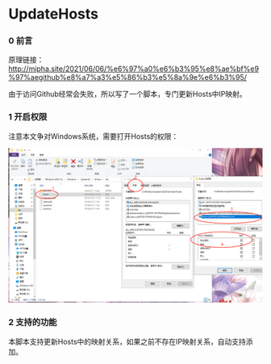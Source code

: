 # UpdateHosts
### 0 前言

原理链接：http://mipha.site/2021/06/06/%e6%97%a0%e6%b3%95%e8%ae%bf%e9%97%aegithub%e8%a7%a3%e5%86%b3%e5%8a%9e%e6%b3%95/

由于访问Github经常会失败，所以写了一个脚本，专门更新Hosts中IP映射。

### 1 开启权限

注意本文争对Windows系统，需要打开Hosts的权限：

![1623641643394](image\1623641643394.png)

### 2 支持的功能

本脚本支持更新Hosts中的映射关系，如果之前不存在IP映射关系，自动支持添加。